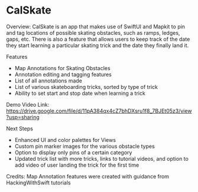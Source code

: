 # CalSkate

Overview: CalSkate is an app that makes use of SwiftUI and Mapkit to pin and tag locations of possible skating obstacles, such as ramps, ledges, gaps, etc.
There is also a feature that allows users to keep track of the date they start learning a particular skating trick and the date they finally land it.

Features
* Map Annotations for Skating Obstacles
* Annotation editing and tagging features
* List of all annotations made
* List of various skateboarding tricks, sorted by type of trick
* Ability to set start and stop date when learning a trick

Demo Video Link: https://drive.google.com/file/d/11pA384qx4cZ7bhDXsru1f8_7BJEt05z3/view?usp=sharing

Next Steps
* Enhanced UI and color palettes for Views
* Custom pin marker images for the various obstacle types
* Option to display only pins of a certain category
* Updated trick list with more tricks, links to tutorial videos, and option to add video of user landing the trick for the first time

Credits: Map Annotation features were created with guidance from HackingWithSwift tutorials
